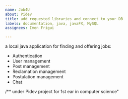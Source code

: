 ```yaml
---
name: Job4U
about: Pidev
title: add requested libraries and connect to your DB
labels: documentation, java, javaFX, MySQL
assignees: Imen Frigui

---
```


a local java application for finding and offering jobs:

- Authentication
- User management
- Post management
- Reclamation management
- Postulation management
- Chat


/** under Pidev project for 1st ear in computer science"
